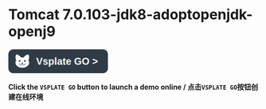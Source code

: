 # Tomcat 7.0.103-jdk8-adoptopenjdk-openj9

<a href="https://www.vsplate.com/?docker-compose=https://github.com/vsplate/dcenvs/tomcat/7.0.103-jdk8-adoptopenjdk-openj9"><img alt="VSPLATE GO" src="https://raw.githubusercontent.com/vsplate/images/master/vsgo_btn.png" width="200px"></a>

**Click the `VSPLATE GO` button to launch a demo online / 点击`VSPLATE GO`按钮创建在线环境**